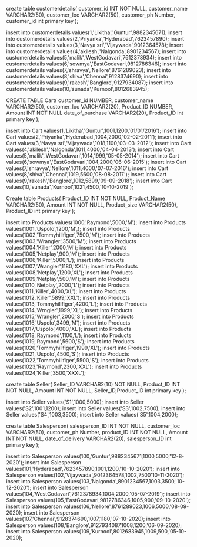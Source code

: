 create table customerdetails(
customer_id INT NOT NULL,
customer_name VARCHAR2(50),
customer_loc VARCHAR2(50),
customer_ph Number,
customer_id int primary key
);

insert into customerdetails values(1,'Likitha','Guntur',9882345671);
insert into customerdetails values(2,'Priyanka','Hyderabad',7623457890);
insert into customerdetails values(3,'Navya sri','Vijaywada',9012364578);
insert into customerdetails values(4,'akilesh','Nalgonda',8901234567);
insert into customerdetails values(5,'malik','WestGodavari',7612378934);
insert into customerdetails values(6,'sowmya','EastGodavari,9812786346);
insert into customerdetails values(7,'shravya','Nellore',8761289023);
insert into customerdetails values(8,'shiva','Chennai',9128374690);
insert into customerdetails values(9,'rakesh','Banglore',9127934087);
insert into customerdetails values(10,'sunada','Kurnool',8012683945);





CREATE TABLE Cart(
customer_id NUMBER,
customer_name VARCHAR2(50),
customer_loc VARCHAR2(20),
Product_ID NUMBER,
Amount INT NOT NULL
date_of_purchase VARCHAR2(20),
Product_ID int primary key
);

insert into Cart values(1,'Likitha','Guntur',1001,1200,'01/01/2016');
insert into Cart values(2,'Priyanka','Hyderabad',1004,2000,'02-02-2011');
insert into Cart values(3,'Navya sri','Vijaywada',1018,1100,'03-03-2012');
insert into Cart values(4,'akilesh','Nalgonda',1011,4000,'04-04-2013');
insert into Cart values(5,'malik','WestGodavari',1014,1999,'05-05-2014');
insert into Cart values(6,'sowmya','EastGodavari,1004,2000,'06-06-2015');
insert into Cart values(7,'shravya','Nellore',1011,4000,'07-07-2016');
insert into Cart values(8,'shiva','Chennai',1019,5600,'08-08-2017');
insert into Cart values(9,'rakesh','Banglore',1012,5899,'09-09-2018');
insert into Cart values(10,'sunada','Kurnool',1021,4500,'10-10-2019');






Create table Products(
Product_ID INT NOT NULL,
Product_Name VARCHAR2(50),
Amount INT NOT NULL,
Product_size VARCHAR2(50),
Product_ID int primary key
);

insert into Products values(1000,'Raymond',5000,'M');
insert into Products values(1001,'Uspolo',1200,'M',);
insert into Products values(1002,'Tommyhillfiger',7500,'M');
insert into Products values(1003,'Wrangler',3500,'M');
insert into Products values(1004,'Killer',2000,'M');
insert into Products values(1005,'Netplay',900,'M');
insert into Products values(1006,'Killer',5000,'L');
insert into Products values(1007,'Wrangler',1180,'XXL');
insert into Products values(1008,'Netplay',1200,'XL');
insert into Products values(1009,'Netplay',500,'M');
insert into Products values(1010,'Netplay',2000,'L');
insert into Products values(1011,'Killer',4000,'XL');
insert into Products values(1012,'Killer',5899,'XXL');
insert into Products values(1013,'Tommyhillfiger',4200,'L');
insert into Products values(1014,'Wrngler',1999,'XL');
insert into Products values(1015,'Wrangler',2000,'S');
insert into Products values(1016,'Uspolo',3499,'M');
insert into Products values(1017,'Uspolo',4000,'XL');
insert into Products values(1018,'Raymond',1100,'L');
insert into Products values(1019,'Raymond',5600,'S');
insert into Products values(1020,'Tommyhillfiger',1999,'XL');
insert into Products values(1021,'Uspolo',4500,'S');
insert into Products values(1022,'Tommyhillfiger',5500,'S');
insert into Products values(1023,'Raymond',2300,'XXL');
insert into Products values(1024,'Killer',3500,'XXXL');




create table Seller(
Seller_ID VARCHAR2(10) NOT NULL,
Product_ID INT NOT NULL,
Amount INT NOT NULL,
Seller_ID,Product_ID int primary key
);

insert into Seller values('S1',1000,5000);
insert into Seller values('S2',1001,1200);
insert into Seller values('S3',1002,7500);
insert into Seller values('S4',1003,3500);
insert into Seller values('S5',1004,2000);




create table Salesperson(
salesperson_ID INT NOT NULL,
customer_loc VARCHAR2(50),
customer_ph Number,
product_ID INT NOT NULL,
Amount INT NOT NULL,
date_of_delivery VARCHAR2(20),
salesperson_ID int primary key
);

insert into Salesperson values(100,'Guntur',9882345671,1000,5000,'12-8-2020');
insert into Salesperson values(101,'Hyderabad',7623457890,1001,1200,'10-10-2020');
insert into Salesperson values(102,'Vijaywada',9012364578,1002,7500'10-11-2020');
insert into Salesperson values(103,'Nalgonda',8901234567,1003,3500,'10-12-2020');
insert into Salesperson values(104,'WestGodavari',7612378934,1004,2000,'05-07-2019');
insert into Salesperson values(105,'EastGodavari,9812786346,1005,900,'09-10-2020');
insert into Salesperson values(106,'Nellore',8761289023,1006,5000,'08-09-2020);
insert into Salesperson values(107,'Chennai',9128374690,1007,1180,'07-10-2020);
insert into Salesperson values(108,'Banglore',9127934087,1008,1200,'06-09-2020);
insert into Salesperson values(109,'Kurnool',8012683945,1009,500,'05-10-2020);

